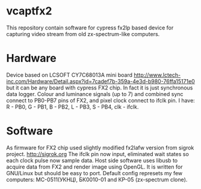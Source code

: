 # vcaptfx2
This repository contain software for cypress fx2lp based device for capturing video stream from old zx-spectrum-like computers.

# Hardware

Device based on LCSOFT CY7C68013A mini board http://www.lctech-inc.com/Hardware/Detail.aspx?id=7cadef7b-359a-4e3d-b980-76ffa15171e0
but it can be any board with cypress FX2 chip.
In fact it is just synchronous data logger. Colour and luminance signals (up to 7) and combined sync connect to PB0-PB7 pins of FX2, and pixel clock connect to ifclk pin.
I have:  R - PB0,  G - PB1, B - PB2, L - PB3,   S - PB4, clk - ifclk.

# Software
As firmware for FX2 chip used slightly modified fx2lafw version from sigrok project. http://sigrok.org
The ifclk pin now input, eliminated wait states so each clock pulse now sample data. 
Host side software uses libusb to acquire data from FX2 and render image using OpenGL.
It is written for GNU/Linux but should be easy to port.
Default config represets my few computers: МС-0511(УКНЦ), БК0010-01 and КР-05 (zx-spectrum clone).
